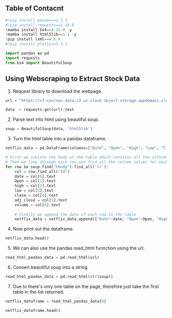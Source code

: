 ## Table of Contacnt 
```python
#!pip install pandas==1.3.3
#!pip install requests==2.26.0
!mamba install bs4==4.10.0 -y
!mamba install html5lib==1.1 -y
!pip install lxml==4.6.4
#!pip install plotly==5.3.1

import pandas as pd
import requests
from bs4 import BeautifulSoup
```

## Using Webscraping to Extract Stock Data 

1. Request library to download the webpage. 
```python 
url = "https://cf-courses-data.s3.us.cloud-object-storage.appdomain.cloud/IBMDeveloperSkillsNetwork-PY0220EN-SkillsNetwork/labs/project/netflix_data_webpage.html"

data  = requests.get(url).text
```

2. Parse text into html using beautiful soup. 
```python 
soup = BeautifulSoup(data, 'html5lib')
```

3. Turn the html table into a pandas dataframe.
```python
netflix_data = pd.DataFrame(columns=["Date", "Open", "High", "Low", "Close", "Volume"])

# First we isolate the body of the table which contains all the information
# Then we loop through each row and find all the column values for each row
for row in soup.find("tbody").find_all('tr'):
    col = row.find_all("td")
    date = col[0].text
    Open = col[1].text
    high = col[2].text
    low = col[3].text
    close = col[4].text
    adj_close = col[5].text
    volume = col[6].text
    
    # Finally we append the data of each row to the table
    netflix_data = netflix_data.append({"Date":date, "Open":Open, "High":high, "Low":low, "Close":close, "Adj Close":adj_close, "Volume":volume}, ignore_index=True)    
 ```
    
 4. Now print out the dataframe.
 ```python
 netflix_data.head()
 ```
 
 5. We can also use the pandas read_html funnction using the url.
 ```python
 read_html_pandas_data = pd.read_html(url)
 ```
 
 6. Convert beautiful soup into a string
 ```python
 read_html_pandas_data = pd.read_html(str(soup))
 ```
 
 7. Due to there's only one table on the page, therefore just take the first table in the list returned.
```python
netflix_dataframe = read_html_pandas_data[0]

netflix_dataframe.head()
```





